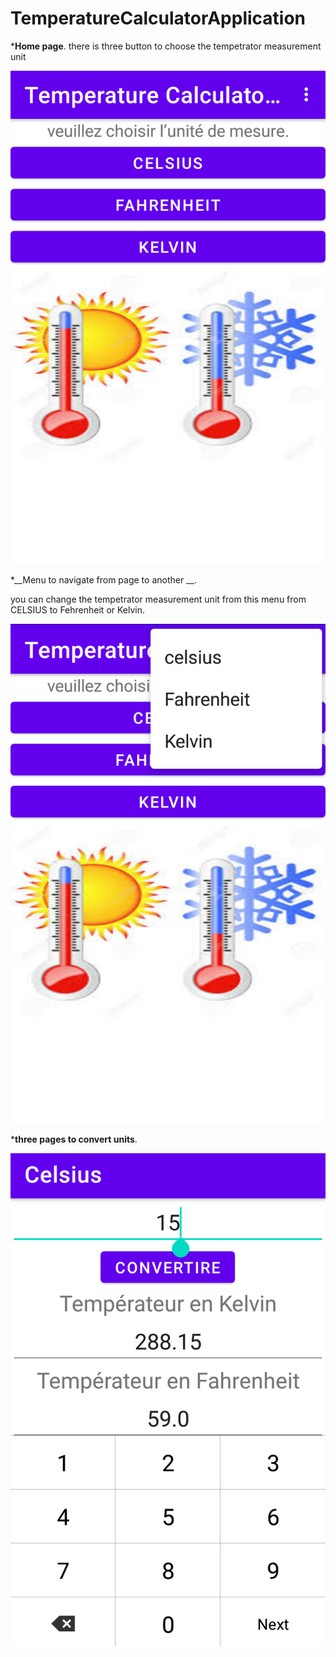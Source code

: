 # TemperatureCalculatorApplication

 *__Home page__.
  there is three button to choose the tempetrator measurement unit
 
   ![home page](https://github.com/ibtissembdh/TemperatureCalculatorApplication/blob/main/images/1.png)
     
 *__Menu to navigate from page to another __.
 
   you can change the tempetrator measurement unit from this menu from CELSIUS  to Fehrenheit or Kelvin.
   
   ![menu page](https://github.com/ibtissembdh/TemperatureCalculatorApplication/blob/main/images/2.png)
       
 *__three pages to convert units__.
 
   ![convert page](https://github.com/ibtissembdh/TemperatureCalculatorApplication/blob/main/images/5.png)
       

     

 
